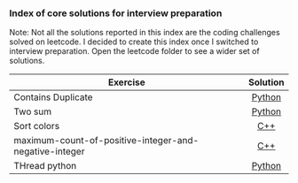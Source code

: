 ### Index of core solutions for interview preparation


Note: Not all the solutions reported in this index are the coding challenges solved on leetcode. I decided to create this index once I switched to interview preparation. Open the leetcode folder to see a wider set of solutions.

|Exercise|Solution|
|-------|:------:|
|Contains Duplicate|[Python](contains_duplicate.py)|
|Two sum|[Python](two_sum.py)|
|Sort colors|[C++](sort_colors.cpp)|
|maximum-count-of-positive-integer-and-negative-integer|[C++](sort_colors.cpp)|
 THread python|[Python](thread_python.py)|